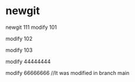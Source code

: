 # newgit
newgit
111
modify 101

modify 102

modify 103

modify 44444444

modify 66666666 //It was modified in branch main